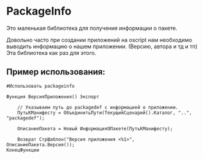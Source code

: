 # PackageInfo

Это маленькая библиотека для получения информации о пакете.

Довольно часто при создании приложений на oscript нам необходимо выводить информацию о нашем приложении. (Версию, автора и тд и тп) Эта библиотека как раз для этого.

## Пример использования:

```bsl
#Использовать packageinfo

Функция ВерсияПриложения() Экспорт

    // Указываем путь до packagedef с информацией о приложении.
    ПутьКМанифесту = ОбъединитьПути(ТекущийСценарий().Каталог, "..", "packagedef");

    ОписаниеПакета = Новый ИнформацияОПакете(ПутьКМанифесту);

    Возврат СтрШаблон("Версия приложения <%1>", ОписаниеПакета.Версия());
КонецФункции
```
